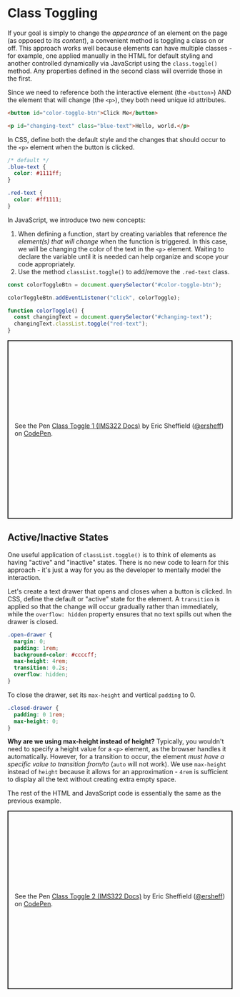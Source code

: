 # Class Toggling

If your goal is simply to change the _appearance_ of an element on the page (as opposed to its _content_), a convenient method is toggling a class on or off. This approach works well because elements can have multiple classes - for example, one applied manually in the HTML for default styling and another controlled dynamically via JavaScript using the `class.toggle()` method. Any properties defined in the second class will override those in the first.

Since we need to reference both the interactive element (the `<button>`) AND the element that will change (the `<p>`), they both need unique id attributes.

```html
<button id="color-toggle-btn">Click Me</button>

<p id="changing-text" class="blue-text">Hello, world.</p>
```

In CSS, define both the default style and the changes that should occur to the `<p>` element when the button is clicked.

```css
/* default */
.blue-text {
  color: #1111ff;
}

.red-text {
  color: #ff1111;
}
```

In JavaScript, we introduce two new concepts:

1. When defining a function, start by creating variables that reference _the element(s) that will change_ when the function is triggered. In this case, we will be changing the color of the text in the `<p>` element. Waiting to declare the variable until it is needed can help organize and scope your code appropriately.
2. Use the method `classList.toggle()` to add/remove the `.red-text` class.

```js
const colorToggleBtn = document.querySelector("#color-toggle-btn");

colorToggleBtn.addEventListener("click", colorToggle);

function colorToggle() {
  const changingText = document.querySelector("#changing-text");
  changingText.classList.toggle("red-text");
}
```

<p class="codepen" data-height="400" data-default-tab="js,result" data-slug-hash="qBgevNq" data-editable="true" data-user="ersheff" style="height: 400px; box-sizing: border-box; display: flex; align-items: center; justify-content: center; border: 2px solid; margin: 1em 0; padding: 1em;">
  <span>See the Pen <a href="https://codepen.io/ersheff/pen/qBgevNq">
  Class Toggle 1 (IMS322 Docs)</a> by Eric Sheffield (<a href="https://codepen.io/ersheff">@ersheff</a>)
  on <a href="https://codepen.io">CodePen</a>.</span>
</p>

## Active/Inactive States

One useful application of `classList.toggle()` is to think of elements as having "active" and "inactive" states. There is no new code to learn for this approach - it's just a way for you as the developer to mentally model the interaction.

Let's create a text drawer that opens and closes when a button is clicked. In CSS, define the default or "active" state for the element. A `transition` is applied so that the change will occur gradually rather than immediately, while the `overflow: hidden` property ensures that no text spills out when the drawer is closed.

```css
.open-drawer {
  margin: 0;
  padding: 1rem;
  background-color: #ccccff;
  max-height: 4rem;
  transition: 0.2s;
  overflow: hidden;
}
```

To close the drawer, set its `max-height` and vertical `padding` to 0.

```css
.closed-drawer {
  padding: 0 1rem;
  max-height: 0;
}
```

**Why are we using max-height instead of height?**
Typically, you wouldn't need to specify a height value for a `<p>` element, as the browser handles it automatically. However, for a transition to occur, the element _must have a specific value to transition from/to_ (`auto` will not work). We use `max-height` instead of `height` because it allows for an approximation - `4rem` is sufficient to display all the text without creating extra empty space.

The rest of the HTML and JavaScript code is essentially the same as the previous example.

<p class="codepen" data-height="400" data-default-tab="js,result" data-slug-hash="WNPVmxL" data-editable="true" data-user="ersheff" style="height: 400px; box-sizing: border-box; display: flex; align-items: center; justify-content: center; border: 2px solid; margin: 1em 0; padding: 1em;">
  <span>See the Pen <a href="https://codepen.io/ersheff/pen/WNPVmxL">
  Class Toggle 2 (IMS322 Docs)</a> by Eric Sheffield (<a href="https://codepen.io/ersheff">@ersheff</a>)
  on <a href="https://codepen.io">CodePen</a>.</span>
</p>
<script async src="https://cpwebassets.codepen.io/assets/embed/ei.js"></script>
